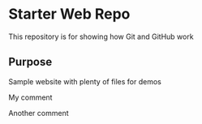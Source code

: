 # Starter Web Repo

This repository is for showing how Git and GitHub work

## Purpose

Sample website with plenty of files for demos

My comment

Another comment